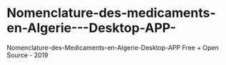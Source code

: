 # Nomenclature-des-medicaments-en-Algerie---Desktop-APP-
Nomenclature-des-Medicaments-en-Algerie-Desktop-APP Free + Open Source - 2019 
